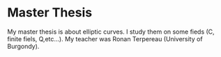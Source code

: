 # Master Thesis

My master thesis is about elliptic curves. I study them on some fieds (C, finite fiels, Q,etc...).
My teacher was Ronan Terpereau (University of Burgondy).






